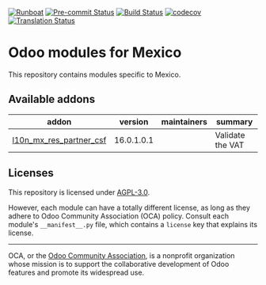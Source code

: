 
[![Runboat](https://img.shields.io/badge/runboat-Try%20me-875A7B.png)](https://runboat.odoo-community.org/builds?repo=OCA/l10n-mexico&target_branch=16.0)
[![Pre-commit Status](https://github.com/OCA/l10n-mexico/actions/workflows/pre-commit.yml/badge.svg?branch=16.0)](https://github.com/OCA/l10n-mexico/actions/workflows/pre-commit.yml?query=branch%3A16.0)
[![Build Status](https://github.com/OCA/l10n-mexico/actions/workflows/test.yml/badge.svg?branch=16.0)](https://github.com/OCA/l10n-mexico/actions/workflows/test.yml?query=branch%3A16.0)
[![codecov](https://codecov.io/gh/OCA/l10n-mexico/branch/16.0/graph/badge.svg)](https://codecov.io/gh/OCA/l10n-mexico)
[![Translation Status](https://translation.odoo-community.org/widgets/l10n-mexico-16-0/-/svg-badge.svg)](https://translation.odoo-community.org/engage/l10n-mexico-16-0/?utm_source=widget)

<!-- /!\ do not modify above this line -->

# Odoo modules for Mexico

This repository contains modules specific to Mexico.

<!-- /!\ do not modify below this line -->

<!-- prettier-ignore-start -->

[//]: # (addons)

Available addons
----------------
addon | version | maintainers | summary
--- | --- | --- | ---
[l10n_mx_res_partner_csf](l10n_mx_res_partner_csf/) | 16.0.1.0.1 |  | Validate the VAT

[//]: # (end addons)

<!-- prettier-ignore-end -->

## Licenses

This repository is licensed under [AGPL-3.0](LICENSE).

However, each module can have a totally different license, as long as they adhere to Odoo Community Association (OCA)
policy. Consult each module's `__manifest__.py` file, which contains a `license` key
that explains its license.

----
OCA, or the [Odoo Community Association](http://odoo-community.org/), is a nonprofit
organization whose mission is to support the collaborative development of Odoo features
and promote its widespread use.
